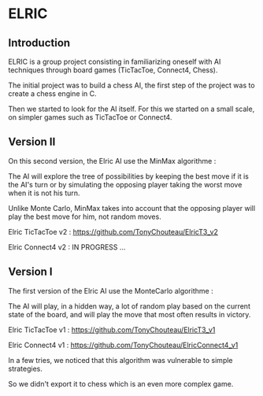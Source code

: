 # ELRIC

## Introduction

ELRIC is a group project consisting in familiarizing oneself with AI techniques through board games (TicTacToe, Connect4, Chess).

The initial project was to build a chess AI, the first step of the project was to create a chess engine in C. 

Then we started to look for the AI itself. For this we started on a small scale, on simpler games such as TicTacToe or Connect4.

## Version II

On this second version, the Elric AI use the MinMax algorithme :

The AI will explore the tree of possibilities by keeping the best move if it is the AI's turn or by simulating the opposing player taking the worst move when it is not his turn.

Unlike Monte Carlo, MinMax takes into account that the opposing player will play the best move for him, not random moves.

Elric TicTacToe v2 : https://github.com/TonyChouteau/ElricT3_v2

Elric Connect4 v2 : IN PROGRESS ...

## Version I

The first version of the Elric AI use the MonteCarlo algorithme : 

The AI will play, in a hidden way, a lot of random play based on the current state of the board, and will play the move that most often results in victory.

Elric TicTacToe v1 : https://github.com/TonyChouteau/ElricT3_v1

Elric Connect4 v1 : https://github.com/TonyChouteau/ElricConnect4_v1

In a few tries, we noticed that this algorithm was vulnerable to simple strategies. 

So we didn't export it to chess which is an even more complex game.
